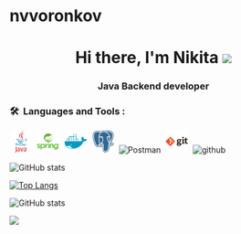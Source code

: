 # nvvoronkov
<h1 align="center">Hi there, I'm Nikita</a> 
<img src="https://github.com/blackcater/blackcater/raw/main/images/Hi.gif" height="128"/></h1>
<h3 align="center">Java Backend developer</h3>

### 🛠 &nbsp;Languages and Tools :

<p>
<img src="https://github.com/devicons/devicon/blob/master/icons/java/java-original-wordmark.svg" title="Java" alt="Java" width="40" height="40"/>&nbsp;
<img src="https://github.com/devicons/devicon/blob/master/icons/spring/spring-original-wordmark.svg" title="Spring" alt="Spring" width="40" height="40"/>&nbsp;
<img src="https://github.com/devicons/devicon/blob/master/icons/docker/docker-plain.svg" title="Docker" alt="Docker" width="40" height="40"/>&nbsp;
<img src="https://github.com/devicons/devicon/blob/master/icons/postgresql/postgresql-plain.svg" title="PostgreSQL"  alt="PostgreSQL" width="40" height="40"/>&nbsp;
<img src="https://www.vectorlogo.zone/logos/getpostman/getpostman-icon.svg" title="Postman"  alt="Postman" width="40" height="40"/>&nbsp;
<img src="https://github.com/devicons/devicon/blob/master/icons/git/git-original-wordmark.svg" title="Git" **alt="Git" width="40" height="40"/>&nbsp;
<img src='https://cdn.jsdelivr.net/npm/simple-icons@3.0.1/icons/github.svg' alt='github' height='40'>
</p>

![GitHub stats](http://github-profile-summary-cards.vercel.app/api/cards/profile-details?username=nvvoronkov&theme=github)


[![Top Langs](https://github-readme-stats.vercel.app/api/top-langs/?username=nvvoronkov)](https://github.com/anuraghazra/github-readme-stats)

![GitHub stats](https://github-readme-stats.vercel.app/api?username=nvvoronkov&show_icons=true)  

![](https://komarev.com/ghpvc/?username=your-github-nvvoronkov)
